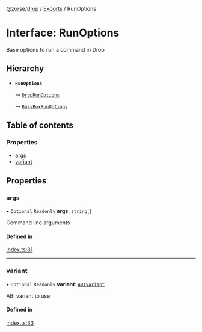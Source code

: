 [@zorse/drop](../README.md) / [Exports](../modules.md) / RunOptions

# Interface: RunOptions

Base options to run a command in Drop

## Hierarchy

- **`RunOptions`**

  ↳ [`DropRunOptions`](DropRunOptions.md)

  ↳ [`BusyBoxRunOptions`](BusyBoxRunOptions.md)

## Table of contents

### Properties

- [args](RunOptions.md#args)
- [variant](RunOptions.md#variant)

## Properties

### args

• `Optional` `Readonly` **args**: `string`[]

Command line arguments

#### Defined in

[index.ts:31](https://github.com/zorse-lang/drop/blob/d9b8ab3/src/npm/index.ts#L31)

___

### variant

• `Optional` `Readonly` **variant**: [`ABIVariant`](../modules.md#abivariant)

ABI variant to use

#### Defined in

[index.ts:33](https://github.com/zorse-lang/drop/blob/d9b8ab3/src/npm/index.ts#L33)
